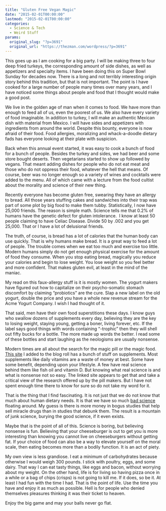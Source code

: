 ```yaml
---
title: "Gluten Free Vegan Magic"
date: "2015-02-01T00:00:00"
lastmod: "2015-02-01T00:00:00"
categories:
  - Science & Tech
  - Weird Stuff
params:
  original_slug: "?p=3691"
  original_url: "https://thezman.com/wordpress/?p=3691"
---
```


This goes up as I am cooking for a big party. I will be making three to
four deep fried turkeys, the corresponding amount of side dishes, as
well as appetizers and specialty items. I have been doing this on Super
Bowl Sunday for decades now. There is a long and not terribly
interesting origin story behind this tradition, but that is not
important. The point is I have cooked for a large number of people many
times over many years, and I have noticed some things about people and
food that I thought would make a good post.

We live in the golden age of man when it comes to food. We have more
than enough to feed all of us, even the poorest of us. We also have
every variety of food imaginable. In addition to turkey, I will make an
authentic Mexican dish with material from Mexico. I will have sides and
appetizers with ingredients from around the world. Despite this bounty,
everyone is now afraid of their food. Food allergies, moralizing and
whack-a-doodle dietary fads has everyone looking at their plate with
suspicion.

Back when this annual event started, it was easy to cook a bunch of food
for a bunch of people. Besides the turkey and sides, we had beer and
some store bought deserts. Then vegetarians started to show up followed
by vegans. That meant adding dishes for people who do not eat meat and
those who do not oppress their food, whatever the hell that means. Of
course, beer was no longer enough so a variety of wines and cocktails
were added to the menu. All of which came with a lecture from the food
cultist about the morality and science of their new thing.

Recently everyone has become gluten free, swearing they have an allergy
to bread. All those years stuffing cakes and sandwiches into their trap
was part of some plot by big food to make them tubby. Statistically, I
now have 25,000 friends. The reason is simple math. Science tells me
that 0.2% of humans have the genetic defect for gluten intolerance.  I
know at least 50 people claiming to have Celiac Disease. Divide 50 by
.002 and you get 25,000. That or I have a lot of delusional friends.

The truth, of course, is bread has a lot of calories that the human body
can use quickly. That is why humans make bread. It is a great way to
feed a lot of people. The trouble comes when we eat too much and
exercise too little. Modern humans simply do not get enough physical
exercise for the amount of food they consume. When you stop eating
bread, magically you reduce your calories and begin to lose weight. You
lose weight so you feel better and more confident. That makes gluten
evil, at least in the mind of the maniac.

My read on this faux-allergy stuff is it is mostly women. The yogurt
makers have figured out how to capitalize on their psycho-somatic
stomach discomfort by claiming “probiotics” are the cure. Slap a new
label on the old yogurt, double the price and you have a whole new
revenue stream for the Acme Yogurt Company. I wish I had thought of it.

That said, men have their own food superstitions these days. I know guys
who swallow dozens of supplements every day, believing they are the key
to losing weight, staying young, getting a boner, living forever, etc.
If the label says good things with words containing “-trophic” then they
will shell out fifty bucks for a bottle. The more made up words the
better. I read some of these bottles and start laughing as the
neologisms are usually nonsense.

Modern times are all about the search for the magic pill or the magic
food. [This site](http://roguehealthandfitness.com/) I added to the blog
roll has a bunch of stuff on supplements. Most supplements like daily
vitamins are a waste of money at best. Some have some benefit, depending
upon your lifestyle. A few have real science behind them like fish oil
and vitamin D. But knowing what real science is and what is nonsense not
so easy. The linked site appears to get that and take a critical view of
the research offered up by the pill makers. But I have not spent enough
time there to know for sure so do not take my word for it.

That is the thing that I find fascinating. It is not just that we do not
know that much about human dietary needs. It is that we have so much
[bad science](http://roguehealthandfitness.com/) floating around. My
guess is there is more money in bogus studies that help sell miracle
drugs than in studies that debunk them. The result is a mountain of junk
science, burying the good science, if it even exists.

Maybe that is the point of all of this. Science is boring, but believing
nonsense is fun. Believing that your cheeseburger is out to get you is
more interesting than knowing you cannot live on cheeseburgers without
getting fat. If your choice of food can also be a way to elevate
yourself on the moral scale, then eating becomes more than a bodily
function. It is an act of piety.

My own view is less grandiose. I eat a minimum of carbohydrates because
otherwise I would weigh 300 pounds. I stick with poultry, eggs, and some
dairy. That way I can eat tasty things, like eggs and bacon, without
worrying about my weight. On the other hand, life is for living so
having pizza once in a while or a bag of chips (crisps) is not going to
kill me. If it does, so be it. At least I had fun with the time I had.
That is the point of life. Use the time you have and enjoy it as much as
possible. Hell is for people who denied themselves pleasures thinking it
was their ticket to heaven.

Enjoy the big game and may your balls never go flat.
